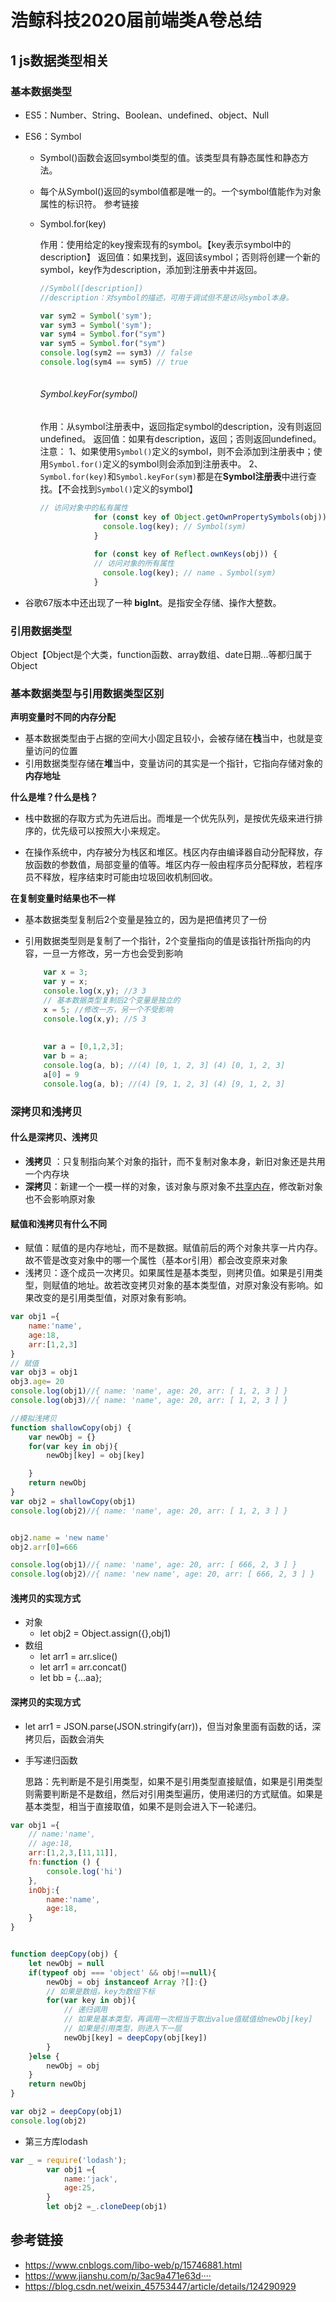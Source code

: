 # 浩鲸科技2020届前端类A卷总结
## 1 js数据类型相关

### 基本数据类型

- ES5：Number、String、Boolean、undefined、object、Null

- ES6：Symbol

  - Symbol()函数会返回symbol类型的值。该类型具有静态属性和静态方法。 

  - 每个从Symbol()返回的symbol值都是唯一的。一个symbol值能作为对象属性的标识符。
    参考链接

  - Symbol.for(key)

    作用：使用给定的key搜索现有的symbol。【key表示symbol中的description】
    返回值：如果找到，返回该symbol；否则将创建一个新的symbol，key作为description，添加到注册表中并返回。

    ```js
    //Symbol([description])  
    //description：对symbol的描述，可用于调试但不是访问symbol本身。
    
    var sym2 = Symbol('sym');
    var sym3 = Symbol('sym');           
    var sym4 = Symbol.for("sym")
    var sym5 = Symbol.for("sym")
    console.log(sym2 == sym3) // false
    console.log(sym4 == sym5) // true
         
    ```

    ###### Symbol.keyFor(symbol)

    作用：从symbol注册表中，返回指定symbol的description，没有则返回undefined。
    返回值：如果有description，返回；否则返回undefined。
    注意：
    1、如果使用`Symbol()`定义的symbol，则不会添加到注册表中；使用`Symbol.for()`定义的symbol则会添加到注册表中。
    2、`Symbol.for(key)`和`Symbol.keyFor(sym)`都是在**Symbol注册表**中进行查找。【不会找到`Symbol()`定义的symbol】

    ```js
    // 访问对象中的私有属性
                for (const key of Object.getOwnPropertySymbols(obj)) {
                  console.log(key); // Symbol(sym)
                }
                
                for (const key of Reflect.ownKeys(obj)) {
                // 访问对象的所有属性
                  console.log(key); // name 、Symbol(sym)
                }
    ```

- 谷歌67版本中还出现了一种 **bigInt**。是指安全存储、操作大整数。

### 引用数据类型

Object【Object是个大类，function函数、array数组、date日期...等都归属于Object

### 基本数据类型与引用数据类型区别

 **声明变量时不同的内存分配**

- 基本数据类型由于占据的空间大小固定且较小，会被存储在**栈**当中，也就是变量访问的位置
- 引用数据类型存储在**堆**当中，变量访问的其实是一个指针，它指向存储对象的**内存地址**

**什么是堆？什么是栈？**

- 栈中数据的存取方式为先进后出。而堆是一个优先队列，是按优先级来进行排序的，优先级可以按照大小来规定。

- 在操作系统中，内存被分为栈区和堆区。栈区内存由编译器自动分配释放，存放函数的参数值，局部变量的值等。堆区内存一般由程序员分配释放，若程序员不释放，程序结束时可能由垃圾回收机制回收。

**在复制变量时结果也不一样**

- 基本数据类型复制后2个变量是独立的，因为是把值拷贝了一份

- 引用数据类型则是复制了一个指针，2个变量指向的值是该指针所指向的内容，一旦一方修改，另一方也会受到影响

  ```js
      var x = 3;
      var y = x;
      console.log(x,y); //3 3
      // 基本数据类型复制后2个变量是独立的
      x = 5; //修改一方，另一个不受影响
      console.log(x,y); //5 3 
      
      
      var a = [0,1,2,3];
      var b = a;
      console.log(a, b); //(4) [0, 1, 2, 3] (4) [0, 1, 2, 3]
      a[0] = 9
      console.log(a, b); //(4) [9, 1, 2, 3] (4) [9, 1, 2, 3]
  ```

### 深拷贝和浅拷贝

#### 什么是深拷贝、浅拷贝

- **浅拷贝** ：只复制指向某个对象的指针，而不复制对象本身，新旧对象还是共用一个内存块
- **深拷贝**：新建一个一模一样的对象，该对象与原对象不[共享内存](https://so.csdn.net/so/search?q=共享内存&spm=1001.2101.3001.7020)，修改新对象也不会影响原对象

#### 赋值和浅拷贝有什么不同

- 赋值：赋值的是内存地址，而不是数据。赋值前后的两个对象共享一片内存。故不管是改变对象中的哪一个属性（基本or引用）都会改变原来对象
- 浅拷贝：逐个成员一次拷贝。如果属性是基本类型，则拷贝值。如果是引用类型，则赋值的地址。故若改变拷贝对象的基本类型值，对原对象没有影响。如果改变的是引用类型值，对原对象有影响。

```js
var obj1 ={
    name:'name',
    age:18,
    arr:[1,2,3]
}
// 赋值
var obj3 = obj1
obj3.age= 20
console.log(obj1)//{ name: 'name', age: 20, arr: [ 1, 2, 3 ] }
console.log(obj3)//{ name: 'name', age: 20, arr: [ 1, 2, 3 ] }

//模拟浅拷贝
function shallowCopy(obj) {
    var newObj = {}
    for(var key in obj){
        newObj[key] = obj[key]

    }
    return newObj
}
var obj2 = shallowCopy(obj1)
console.log(obj2)//{ name: 'name', age: 20, arr: [ 1, 2, 3 ] }


obj2.name = 'new name'
obj2.arr[0]=666

console.log(obj1)//{ name: 'name', age: 20, arr: [ 666, 2, 3 ] }
console.log(obj2)//{ name: 'new name', age: 20, arr: [ 666, 2, 3 ] }

```

#### 浅拷贝的实现方式

- 对象
  - let obj2 = Object.assign({},obj1)
- 数组
  - let arr1 = arr.slice()
  - let arr1 = arr.concat()
  - let bb = {...aa};

#### 深拷贝的实现方式

-  let arr1 = JSON.parse(JSON.stringify(arr))，但当对象里面有函数的话，深拷贝后，函数会消失

- 手写递归函数

  思路：先判断是不是引用类型，如果不是引用类型直接赋值，如果是引用类型则需要判断是不是数组，然后对引用类型遍历，使用递归的方式赋值。如果是基本类型，相当于直接取值，如果不是则会进入下一轮递归。

```js
var obj1 ={
    // name:'name',
    // age:18,
    arr:[1,2,3,[11,11]],
    fn:function () {
        console.log('hi')
    },
    inObj:{
        name:'name',
        age:18,
    }
}


function deepCopy(obj) {
    let newObj = null
    if(typeof obj === 'object' && obj!==null){
        newObj = obj instanceof Array ?[]:{}
        // 如果是数组，key为数组下标
        for(var key in obj){
            // 递归调用
            // 如果是基本类型，再调用一次相当于取出value值赋值给newObj[key]
            // 如果是引用类型，则进入下一层
            newObj[key] = deepCopy(obj[key])
        }
    }else {
        newObj = obj
    }
    return newObj
}

var obj2 = deepCopy(obj1)
console.log(obj2)
```

- 第三方库lodash

```js
var _ = require('lodash');
        var obj1 ={
            name:'jack',
            age:25,
        }
        let obj2 =_.cloneDeep(obj1)
```



## 参考链接

- https://www.cnblogs.com/libo-web/p/15746881.html
- https://www.jianshu.com/p/3ac9a471e63d····
- https://blog.csdn.net/weixin_45753447/article/details/124290929